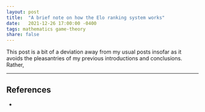 ```yaml
---
layout: post
title:  "A brief note on how the Elo ranking system works"
date:   2021-12-26 17:00:00 -0400
tags: mathematics game-theory
share: false
---
```


This post is a bit of a deviation away from my usual posts insofar as it avoids the pleasantries of my previous introductions and conclusions. Rather, 
- - - - -

## References

* 

